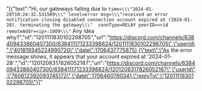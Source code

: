 "[{\"text\":\"Hi, our gateways failing due to ```time=\\\"2024-01-28T10:24:32.531509\\\" level=error msg=\\\"received an error notification closing disabled connection account expired at (2024-01-28). terminating the gateway\\\"  connType=RELAY peerID=<>id remoteAddr=<ip>:1809\\\"``` Any idea why?\",\"id\":\"1201111830102298705\",\"url\":\"https://discord.com/channels/638409433860407300/638411171233398824/1201111830102298705\",\"userId\":\"401819345224990720\",\"date\":1706437775875},{\"text\":\"As the error message shows, it appears that your account expired at '2024-01-28'.\",\"id\":\"1201208317826052187\",\"url\":\"https://discord.com/channels/638409433860407300/638411171233398824/1201208317826052187\",\"userId\":\"760612392093745172\",\"date\":1706460780341,\"replyTo\":\"1201111830102298705\"}]"